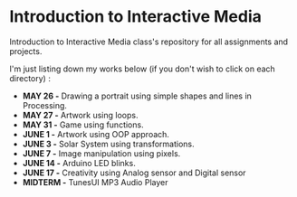 # Introduction to Interactive Media
Introduction to Interactive Media class's repository for all assignments and projects.

I'm just listing down my works below (if you don't wish to click on each directory) :

- **MAY 26 -** Drawing a portrait using simple shapes and lines in Processing.
- **MAY 27 -** Artwork using loops.
- **MAY 31 -** Game using functions.
- **JUNE 1 -** Artwork using OOP approach.
- **JUNE 3 -** Solar System using transformations.
- **JUNE 7 -** Image manipulation using pixels.
- **JUNE 14 -** Arduino LED blinks.
- **JUNE 17 -** Creativity using Analog sensor and Digital sensor
- **MIDTERM -** TunesUI MP3 Audio Player
